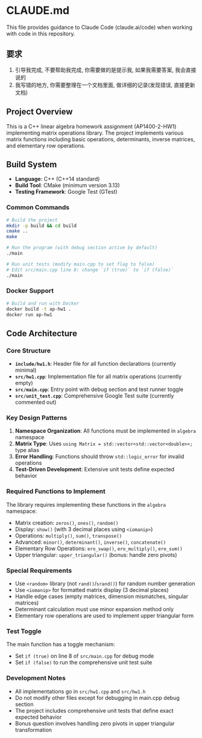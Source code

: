 # CLAUDE.md

This file provides guidance to Claude Code (claude.ai/code) when working with code in this repository.

## 要求

1. 引导我完成, 不要帮助我完成, 你需要做的是提示我, 如果我需要答案, 我会直接说的
2. 我写错的地方, 你需要整理在一个文档里面, 做详细的记录(发现错误, 直接更新文档)

## Project Overview

This is a C++ linear algebra homework assignment (AP1400-2-HW1) implementing matrix operations library. The project implements various matrix functions including basic operations, determinants, inverse matrices, and elementary row operations.

## Build System

- **Language**: C++ (C++14 standard)
- **Build Tool**: CMake (minimum version 3.13)
- **Testing Framework**: Google Test (GTest)

### Common Commands

```bash
# Build the project
mkdir -p build && cd build
cmake ..
make

# Run the program (with debug section active by default)
./main

# Run unit tests (modify main.cpp to set flag to false)
# Edit src/main.cpp line 8: change `if (true)` to `if (false)`
./main
```

### Docker Support

```bash
# Build and run with Docker
docker build -t ap-hw1 .
docker run ap-hw1
```

## Code Architecture

### Core Structure

- **`include/hw1.h`**: Header file for all function declarations (currently minimal)
- **`src/hw1.cpp`**: Implementation file for all matrix operations (currently empty)
- **`src/main.cpp`**: Entry point with debug section and test runner toggle
- **`src/unit_test.cpp`**: Comprehensive Google Test suite (currently commented out)

### Key Design Patterns

1. **Namespace Organization**: All functions must be implemented in `algebra` namespace
2. **Matrix Type**: Uses `using Matrix = std::vector<std::vector<double>>;` type alias
3. **Error Handling**: Functions should throw `std::logic_error` for invalid operations
4. **Test-Driven Development**: Extensive unit tests define expected behavior

### Required Functions to Implement

The library requires implementing these functions in the `algebra` namespace:

- Matrix creation: `zeros()`, `ones()`, `random()`
- Display: `show()` (with 3 decimal places using `<iomanip>`)
- Operations: `multiply()`, `sum()`, `transpose()`
- Advanced: `minor()`, `determinant()`, `inverse()`, `concatenate()`
- Elementary Row Operations: `ero_swap()`, `ero_multiply()`, `ero_sum()`
- Upper triangular: `upper_triangular()` (bonus: handle zero pivots)

### Special Requirements

- Use `<random>` library (not `rand()`/`srand()`) for random number generation
- Use `<iomanip>` for formatted matrix display (3 decimal places)
- Handle edge cases (empty matrices, dimension mismatches, singular matrices)
- Determinant calculation must use minor expansion method only
- Elementary row operations are used to implement upper triangular form

### Test Toggle

The main function has a toggle mechanism:
- Set `if (true)` on line 8 of `src/main.cpp` for debug mode
- Set `if (false)` to run the comprehensive unit test suite

### Development Notes

- All implementations go in `src/hw1.cpp` and `src/hw1.h`
- Do not modify other files except for debugging in main.cpp debug section
- The project includes comprehensive unit tests that define exact expected behavior
- Bonus question involves handling zero pivots in upper triangular transformation